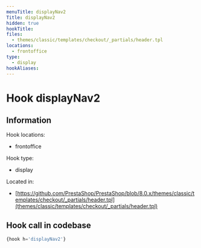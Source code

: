 ```yaml
---
menuTitle: displayNav2
Title: displayNav2
hidden: true
hookTitle: 
files:
  - themes/classic/templates/checkout/_partials/header.tpl
locations:
  - frontoffice
type:
  - display
hookAliases:
---
```


# Hook displayNav2

## Information

Hook locations: 
  - frontoffice

Hook type: 
  - display

Located in: 
  - [https://github.com/PrestaShop/PrestaShop/blob/8.0.x/themes/classic/templates/checkout/_partials/header.tpl](themes/classic/templates/checkout/_partials/header.tpl)

## Hook call in codebase

```php
{hook h='displayNav2'}
```